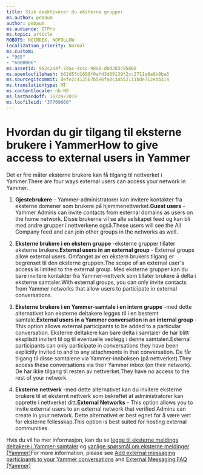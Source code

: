 ```yaml
---
title: Slik deaktiverer du eksterne grupper
ms.author: pebaum
author: pebaum
ms.audience: ITPro
ms.topic: article
ROBOTS: NOINDEX, NOFOLLOW
localization_priority: Normal
ms.custom:
- "965"
- "6000006"
ms.assetid: 962c2a4f-7dac-4ccc-98a8-d0d283c95808
ms.openlocfilehash: b62d53d1698f0afd3d89139f2cc2711a8a9b8ba6
ms.sourcegitcommit: defe2c412567b596fa8c3ab52111bde712ebb314
ms.translationtype: MT
ms.contentlocale: nb-NO
ms.lasthandoff: 10/29/2019
ms.locfileid: "37769060"
---
```

# <a name="how-to-give-access-to-external-users-in-yammer"></a><span data-ttu-id="94423-102">Hvordan du gir tilgang til eksterne brukere i Yammer</span><span class="sxs-lookup"><span data-stu-id="94423-102">How to give access to external users in Yammer</span></span>

<span data-ttu-id="94423-103">Det er fire måter eksterne brukere kan få tilgang til nettverket i Yammer.</span><span class="sxs-lookup"><span data-stu-id="94423-103">There are four ways external users can access your network in Yammer.</span></span>
  
1. <span data-ttu-id="94423-104">**Gjestebrukere** – Yammer-administratorer kan invitere kontakter fra eksterne domener som brukere på hjemmenettverket.</span><span class="sxs-lookup"><span data-stu-id="94423-104">**Guest users** - Yammer Admins can invite contacts from external domains as users on the home network.</span></span> <span data-ttu-id="94423-105">Disse brukerne vil se alle selskapet feed og kan bli med andre grupper i nettverkene også.</span><span class="sxs-lookup"><span data-stu-id="94423-105">These users will see the All Company feed and can join other groups in the networks as well.</span></span>

2. <span data-ttu-id="94423-106">**Eksterne brukere i en ekstern gruppe** -eksterne grupper tillater eksterne brukere.</span><span class="sxs-lookup"><span data-stu-id="94423-106">**External users in an external group** - External groups allow external users.</span></span> <span data-ttu-id="94423-107">Omfanget av en ekstern brukers tilgang er begrenset til den eksterne gruppen.</span><span class="sxs-lookup"><span data-stu-id="94423-107">The scope of an external user's access is limited to the external group.</span></span> <span data-ttu-id="94423-108">Med eksterne grupper kan du bare invitere kontakter fra Yammer-nettverk som tillater brukere å delta i eksterne samtaler.</span><span class="sxs-lookup"><span data-stu-id="94423-108">With external groups, you can only invite contacts from Yammer networks that allow users to participate in external conversations.</span></span>

3. <span data-ttu-id="94423-109">**Eksterne brukere i en Yammer-samtale i en intern gruppe** -med dette alternativet kan eksterne deltakere legges til i en bestemt samtale.</span><span class="sxs-lookup"><span data-stu-id="94423-109">**External users in a Yammer conversation in an internal group** - This option allows external participants to be added to a particular conversation.</span></span> <span data-ttu-id="94423-110">Eksterne deltakere kan bare delta i samtaler de har blitt eksplisitt invitert til og til eventuelle vedlegg i denne samtalen.</span><span class="sxs-lookup"><span data-stu-id="94423-110">External participants can only participate in conversations they have been explicitly invited to and to any attachments in that conversation.</span></span> <span data-ttu-id="94423-111">De får tilgang til disse samtalene via Yammer-innboksen (på nettverket).</span><span class="sxs-lookup"><span data-stu-id="94423-111">They access these conversations via their Yammer inbox (on their network).</span></span> <span data-ttu-id="94423-112">De har ikke tilgang til resten av nettverket.</span><span class="sxs-lookup"><span data-stu-id="94423-112">They have no access to the rest of your network.</span></span>

4. <span data-ttu-id="94423-113">**Eksterne nettverk** -med dette alternativet kan du invitere eksterne brukere til et eksternt nettverk som bekreftet at administratorer kan opprette i nettverket ditt.</span><span class="sxs-lookup"><span data-stu-id="94423-113">**External Networks** - This option allows you to invite external users to an external network that verified Admins can create in your network.</span></span> <span data-ttu-id="94423-114">Dette alternativet er best egnet for å være vert for eksterne fellesskap.</span><span class="sxs-lookup"><span data-stu-id="94423-114">This option is best suited for hosting external communities.</span></span>

<span data-ttu-id="94423-115">Hvis du vil ha mer informasjon, kan du se [legge til eksterne meldings deltakere i Yammer-samtaler](https://docs.microsoft.com/yammer/work-with-external-users/add-external-participants) og [vanlige spørsmål om eksterne meldinger (Yammer)](https://docs.microsoft.com/yammer/work-with-external-users/external-messaging-faq)</span><span class="sxs-lookup"><span data-stu-id="94423-115">For more information, please see [Add external messaging participants to your Yammer conversations](https://docs.microsoft.com/yammer/work-with-external-users/add-external-participants) and [External Messaging FAQ (Yammer)](https://docs.microsoft.com/yammer/work-with-external-users/external-messaging-faq)</span></span>
  